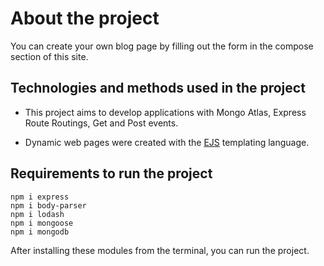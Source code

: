# About the project
You can create your own blog page by filling out the form in the compose section of this site.


## Technologies and methods used in the project

* This project aims to develop applications with Mongo Atlas, Express Route Routings, Get and Post events.

* Dynamic web pages were created with the [EJS](https://ejs.co/) templating language.


## Requirements to run the project

```
npm i express  
npm i body-parser  
npm i lodash
npm i mongoose
npm i mongodb
```

After installing these modules from the terminal, you can run the project.
